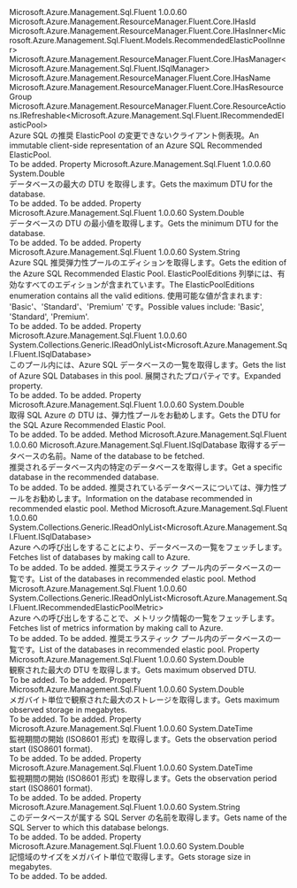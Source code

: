 <Type Name="IRecommendedElasticPool" FullName="Microsoft.Azure.Management.Sql.Fluent.IRecommendedElasticPool">
  <TypeSignature Language="C#" Value="public interface IRecommendedElasticPool : Microsoft.Azure.Management.ResourceManager.Fluent.Core.IHasId, Microsoft.Azure.Management.ResourceManager.Fluent.Core.IHasInner&lt;Microsoft.Azure.Management.Sql.Fluent.Models.RecommendedElasticPoolInner&gt;, Microsoft.Azure.Management.ResourceManager.Fluent.Core.IHasManager&lt;Microsoft.Azure.Management.Sql.Fluent.ISqlManager&gt;, Microsoft.Azure.Management.ResourceManager.Fluent.Core.IHasName, Microsoft.Azure.Management.ResourceManager.Fluent.Core.IHasResourceGroup, Microsoft.Azure.Management.ResourceManager.Fluent.Core.ResourceActions.IRefreshable&lt;Microsoft.Azure.Management.Sql.Fluent.IRecommendedElasticPool&gt;" />
  <TypeSignature Language="ILAsm" Value=".class public interface auto ansi abstract IRecommendedElasticPool implements class Microsoft.Azure.Management.ResourceManager.Fluent.Core.IHasId, class Microsoft.Azure.Management.ResourceManager.Fluent.Core.IHasInner`1&lt;class Microsoft.Azure.Management.Sql.Fluent.Models.RecommendedElasticPoolInner&gt;, class Microsoft.Azure.Management.ResourceManager.Fluent.Core.IHasManager`1&lt;class Microsoft.Azure.Management.Sql.Fluent.ISqlManager&gt;, class Microsoft.Azure.Management.ResourceManager.Fluent.Core.IHasName, class Microsoft.Azure.Management.ResourceManager.Fluent.Core.IHasResourceGroup, class Microsoft.Azure.Management.ResourceManager.Fluent.Core.ResourceActions.IRefreshable`1&lt;class Microsoft.Azure.Management.Sql.Fluent.IRecommendedElasticPool&gt;" />
  <TypeSignature Language="DocId" Value="T:Microsoft.Azure.Management.Sql.Fluent.IRecommendedElasticPool" />
  <TypeSignature Language="VB.NET" Value="Public Interface IRecommendedElasticPool&#xA;Implements IHasId, IHasInner(Of RecommendedElasticPoolInner), IHasManager(Of ISqlManager), IHasName, IHasResourceGroup, IRefreshable(Of IRecommendedElasticPool)" />
  <TypeSignature Language="F#" Value="type IRecommendedElasticPool = interface&#xA;    interface IRefreshable&lt;IRecommendedElasticPool&gt;&#xA;    interface IHasInner&lt;RecommendedElasticPoolInner&gt;&#xA;    interface IHasResourceGroup&#xA;    interface IHasName&#xA;    interface IHasId&#xA;    interface IHasManager&lt;ISqlManager&gt;" />
  <AssemblyInfo>
    <AssemblyName>Microsoft.Azure.Management.Sql.Fluent</AssemblyName>
    <AssemblyVersion>1.0.0.60</AssemblyVersion>
  </AssemblyInfo>
  <Interfaces>
    <Interface>
      <InterfaceName>Microsoft.Azure.Management.ResourceManager.Fluent.Core.IHasId</InterfaceName>
    </Interface>
    <Interface>
      <InterfaceName>Microsoft.Azure.Management.ResourceManager.Fluent.Core.IHasInner&lt;Microsoft.Azure.Management.Sql.Fluent.Models.RecommendedElasticPoolInner&gt;</InterfaceName>
    </Interface>
    <Interface>
      <InterfaceName>Microsoft.Azure.Management.ResourceManager.Fluent.Core.IHasManager&lt;Microsoft.Azure.Management.Sql.Fluent.ISqlManager&gt;</InterfaceName>
    </Interface>
    <Interface>
      <InterfaceName>Microsoft.Azure.Management.ResourceManager.Fluent.Core.IHasName</InterfaceName>
    </Interface>
    <Interface>
      <InterfaceName>Microsoft.Azure.Management.ResourceManager.Fluent.Core.IHasResourceGroup</InterfaceName>
    </Interface>
    <Interface>
      <InterfaceName>Microsoft.Azure.Management.ResourceManager.Fluent.Core.ResourceActions.IRefreshable&lt;Microsoft.Azure.Management.Sql.Fluent.IRecommendedElasticPool&gt;</InterfaceName>
    </Interface>
  </Interfaces>
  <Docs>
    <summary>
            <span data-ttu-id="e1a93-101">Azure SQL の推奨 ElasticPool の変更できないクライアント側表現。</span><span class="sxs-lookup"><span data-stu-id="e1a93-101">An immutable client-side representation of an Azure SQL Recommended ElasticPool.</span></span>
            </summary>
    <remarks>To be added.</remarks>
  </Docs>
  <Members>
    <Member MemberName="DatabaseDtuMax">
      <MemberSignature Language="C#" Value="public double DatabaseDtuMax { get; }" />
      <MemberSignature Language="ILAsm" Value=".property instance float64 DatabaseDtuMax" />
      <MemberSignature Language="DocId" Value="P:Microsoft.Azure.Management.Sql.Fluent.IRecommendedElasticPool.DatabaseDtuMax" />
      <MemberSignature Language="VB.NET" Value="Public ReadOnly Property DatabaseDtuMax As Double" />
      <MemberSignature Language="F#" Value="member this.DatabaseDtuMax : double" Usage="Microsoft.Azure.Management.Sql.Fluent.IRecommendedElasticPool.DatabaseDtuMax" />
      <MemberType>Property</MemberType>
      <AssemblyInfo>
        <AssemblyName>Microsoft.Azure.Management.Sql.Fluent</AssemblyName>
        <AssemblyVersion>1.0.0.60</AssemblyVersion>
      </AssemblyInfo>
      <ReturnValue>
        <ReturnType>System.Double</ReturnType>
      </ReturnValue>
      <Docs>
        <summary>
            <span data-ttu-id="e1a93-102">データベースの最大の DTU を取得します。</span><span class="sxs-lookup"><span data-stu-id="e1a93-102">Gets the maximum DTU for the database.</span></span>
            </summary>
        <value>To be added.</value>
        <remarks>To be added.</remarks>
      </Docs>
    </Member>
    <Member MemberName="DatabaseDtuMin">
      <MemberSignature Language="C#" Value="public double DatabaseDtuMin { get; }" />
      <MemberSignature Language="ILAsm" Value=".property instance float64 DatabaseDtuMin" />
      <MemberSignature Language="DocId" Value="P:Microsoft.Azure.Management.Sql.Fluent.IRecommendedElasticPool.DatabaseDtuMin" />
      <MemberSignature Language="VB.NET" Value="Public ReadOnly Property DatabaseDtuMin As Double" />
      <MemberSignature Language="F#" Value="member this.DatabaseDtuMin : double" Usage="Microsoft.Azure.Management.Sql.Fluent.IRecommendedElasticPool.DatabaseDtuMin" />
      <MemberType>Property</MemberType>
      <AssemblyInfo>
        <AssemblyName>Microsoft.Azure.Management.Sql.Fluent</AssemblyName>
        <AssemblyVersion>1.0.0.60</AssemblyVersion>
      </AssemblyInfo>
      <ReturnValue>
        <ReturnType>System.Double</ReturnType>
      </ReturnValue>
      <Docs>
        <summary>
            <span data-ttu-id="e1a93-103">データベースの DTU の最小値を取得します。</span><span class="sxs-lookup"><span data-stu-id="e1a93-103">Gets the minimum DTU for the database.</span></span>
            </summary>
        <value>To be added.</value>
        <remarks>To be added.</remarks>
      </Docs>
    </Member>
    <Member MemberName="DatabaseEdition">
      <MemberSignature Language="C#" Value="public string DatabaseEdition { get; }" />
      <MemberSignature Language="ILAsm" Value=".property instance string DatabaseEdition" />
      <MemberSignature Language="DocId" Value="P:Microsoft.Azure.Management.Sql.Fluent.IRecommendedElasticPool.DatabaseEdition" />
      <MemberSignature Language="VB.NET" Value="Public ReadOnly Property DatabaseEdition As String" />
      <MemberSignature Language="F#" Value="member this.DatabaseEdition : string" Usage="Microsoft.Azure.Management.Sql.Fluent.IRecommendedElasticPool.DatabaseEdition" />
      <MemberType>Property</MemberType>
      <AssemblyInfo>
        <AssemblyName>Microsoft.Azure.Management.Sql.Fluent</AssemblyName>
        <AssemblyVersion>1.0.0.60</AssemblyVersion>
      </AssemblyInfo>
      <ReturnValue>
        <ReturnType>System.String</ReturnType>
      </ReturnValue>
      <Docs>
        <summary>
            <span data-ttu-id="e1a93-104">Azure SQL 推奨弾力性プールのエディションを取得します。</span><span class="sxs-lookup"><span data-stu-id="e1a93-104">Gets the edition of the Azure SQL Recommended Elastic Pool.</span></span> <span data-ttu-id="e1a93-105">ElasticPoolEditions 列挙には、有効なすべてのエディションが含まれています。</span><span class="sxs-lookup"><span data-stu-id="e1a93-105">The ElasticPoolEditions enumeration contains all the valid editions.</span></span>
            <span data-ttu-id="e1a93-106">使用可能な値が含まれます: 'Basic'、'Standard'、'Premium' です。</span><span class="sxs-lookup"><span data-stu-id="e1a93-106">Possible values include: 'Basic', 'Standard', 'Premium'.</span></span>
            </summary>
        <value>To be added.</value>
        <remarks>To be added.</remarks>
      </Docs>
    </Member>
    <Member MemberName="Databases">
      <MemberSignature Language="C#" Value="public System.Collections.Generic.IReadOnlyList&lt;Microsoft.Azure.Management.Sql.Fluent.ISqlDatabase&gt; Databases { get; }" />
      <MemberSignature Language="ILAsm" Value=".property instance class System.Collections.Generic.IReadOnlyList`1&lt;class Microsoft.Azure.Management.Sql.Fluent.ISqlDatabase&gt; Databases" />
      <MemberSignature Language="DocId" Value="P:Microsoft.Azure.Management.Sql.Fluent.IRecommendedElasticPool.Databases" />
      <MemberSignature Language="VB.NET" Value="Public ReadOnly Property Databases As IReadOnlyList(Of ISqlDatabase)" />
      <MemberSignature Language="F#" Value="member this.Databases : System.Collections.Generic.IReadOnlyList&lt;Microsoft.Azure.Management.Sql.Fluent.ISqlDatabase&gt;" Usage="Microsoft.Azure.Management.Sql.Fluent.IRecommendedElasticPool.Databases" />
      <MemberType>Property</MemberType>
      <AssemblyInfo>
        <AssemblyName>Microsoft.Azure.Management.Sql.Fluent</AssemblyName>
        <AssemblyVersion>1.0.0.60</AssemblyVersion>
      </AssemblyInfo>
      <ReturnValue>
        <ReturnType>System.Collections.Generic.IReadOnlyList&lt;Microsoft.Azure.Management.Sql.Fluent.ISqlDatabase&gt;</ReturnType>
      </ReturnValue>
      <Docs>
        <summary>
            <span data-ttu-id="e1a93-107">このプール内には、Azure SQL データベースの一覧を取得します。</span><span class="sxs-lookup"><span data-stu-id="e1a93-107">Gets the list of Azure SQL Databases in this pool.</span></span> <span data-ttu-id="e1a93-108">展開されたプロパティです。</span><span class="sxs-lookup"><span data-stu-id="e1a93-108">Expanded property.</span></span>
            </summary>
        <value>To be added.</value>
        <remarks>To be added.</remarks>
      </Docs>
    </Member>
    <Member MemberName="Dtu">
      <MemberSignature Language="C#" Value="public double Dtu { get; }" />
      <MemberSignature Language="ILAsm" Value=".property instance float64 Dtu" />
      <MemberSignature Language="DocId" Value="P:Microsoft.Azure.Management.Sql.Fluent.IRecommendedElasticPool.Dtu" />
      <MemberSignature Language="VB.NET" Value="Public ReadOnly Property Dtu As Double" />
      <MemberSignature Language="F#" Value="member this.Dtu : double" Usage="Microsoft.Azure.Management.Sql.Fluent.IRecommendedElasticPool.Dtu" />
      <MemberType>Property</MemberType>
      <AssemblyInfo>
        <AssemblyName>Microsoft.Azure.Management.Sql.Fluent</AssemblyName>
        <AssemblyVersion>1.0.0.60</AssemblyVersion>
      </AssemblyInfo>
      <ReturnValue>
        <ReturnType>System.Double</ReturnType>
      </ReturnValue>
      <Docs>
        <summary>
            <span data-ttu-id="e1a93-109">取得 SQL Azure の DTU は、弾力性プールをお勧めします。</span><span class="sxs-lookup"><span data-stu-id="e1a93-109">Gets the DTU for the SQL Azure Recommended Elastic Pool.</span></span>
            </summary>
        <value>To be added.</value>
        <remarks>To be added.</remarks>
      </Docs>
    </Member>
    <Member MemberName="GetDatabase">
      <MemberSignature Language="C#" Value="public Microsoft.Azure.Management.Sql.Fluent.ISqlDatabase GetDatabase (string databaseName);" />
      <MemberSignature Language="ILAsm" Value=".method public hidebysig newslot virtual instance class Microsoft.Azure.Management.Sql.Fluent.ISqlDatabase GetDatabase(string databaseName) cil managed" />
      <MemberSignature Language="DocId" Value="M:Microsoft.Azure.Management.Sql.Fluent.IRecommendedElasticPool.GetDatabase(System.String)" />
      <MemberSignature Language="VB.NET" Value="Public Function GetDatabase (databaseName As String) As ISqlDatabase" />
      <MemberSignature Language="F#" Value="abstract member GetDatabase : string -&gt; Microsoft.Azure.Management.Sql.Fluent.ISqlDatabase" Usage="iRecommendedElasticPool.GetDatabase databaseName" />
      <MemberType>Method</MemberType>
      <AssemblyInfo>
        <AssemblyName>Microsoft.Azure.Management.Sql.Fluent</AssemblyName>
        <AssemblyVersion>1.0.0.60</AssemblyVersion>
      </AssemblyInfo>
      <ReturnValue>
        <ReturnType>Microsoft.Azure.Management.Sql.Fluent.ISqlDatabase</ReturnType>
      </ReturnValue>
      <Parameters>
        <Parameter Name="databaseName" Type="System.String" />
      </Parameters>
      <Docs>
        <param name="databaseName"><span data-ttu-id="e1a93-110">取得するデータベースの名前。</span><span class="sxs-lookup"><span data-stu-id="e1a93-110">Name of the database to be fetched.</span></span></param>
        <summary>
            <span data-ttu-id="e1a93-111">推奨されるデータベース内の特定のデータベースを取得します。</span><span class="sxs-lookup"><span data-stu-id="e1a93-111">Get a specific database in the recommended database.</span></span>
            </summary>
        <returns>To be added.</returns>
        <remarks>To be added.</remarks>
        <return><span data-ttu-id="e1a93-112">推奨されているデータベースについては、弾力性プールをお勧めします。</span><span class="sxs-lookup"><span data-stu-id="e1a93-112">Information on the database recommended in recommended elastic pool.</span></span></return>
      </Docs>
    </Member>
    <Member MemberName="ListDatabases">
      <MemberSignature Language="C#" Value="public System.Collections.Generic.IReadOnlyList&lt;Microsoft.Azure.Management.Sql.Fluent.ISqlDatabase&gt; ListDatabases ();" />
      <MemberSignature Language="ILAsm" Value=".method public hidebysig newslot virtual instance class System.Collections.Generic.IReadOnlyList`1&lt;class Microsoft.Azure.Management.Sql.Fluent.ISqlDatabase&gt; ListDatabases() cil managed" />
      <MemberSignature Language="DocId" Value="M:Microsoft.Azure.Management.Sql.Fluent.IRecommendedElasticPool.ListDatabases" />
      <MemberSignature Language="VB.NET" Value="Public Function ListDatabases () As IReadOnlyList(Of ISqlDatabase)" />
      <MemberSignature Language="F#" Value="abstract member ListDatabases : unit -&gt; System.Collections.Generic.IReadOnlyList&lt;Microsoft.Azure.Management.Sql.Fluent.ISqlDatabase&gt;" Usage="iRecommendedElasticPool.ListDatabases " />
      <MemberType>Method</MemberType>
      <AssemblyInfo>
        <AssemblyName>Microsoft.Azure.Management.Sql.Fluent</AssemblyName>
        <AssemblyVersion>1.0.0.60</AssemblyVersion>
      </AssemblyInfo>
      <ReturnValue>
        <ReturnType>System.Collections.Generic.IReadOnlyList&lt;Microsoft.Azure.Management.Sql.Fluent.ISqlDatabase&gt;</ReturnType>
      </ReturnValue>
      <Parameters />
      <Docs>
        <summary>
            <span data-ttu-id="e1a93-113">Azure への呼び出しをすることにより、データベースの一覧をフェッチします。</span><span class="sxs-lookup"><span data-stu-id="e1a93-113">Fetches list of databases by making call to Azure.</span></span>
            </summary>
        <returns>To be added.</returns>
        <remarks>To be added.</remarks>
        <return><span data-ttu-id="e1a93-114">推奨エラスティック プール内のデータベースの一覧です。</span><span class="sxs-lookup"><span data-stu-id="e1a93-114">List of the databases in recommended elastic pool.</span></span></return>
      </Docs>
    </Member>
    <Member MemberName="ListMetrics">
      <MemberSignature Language="C#" Value="public System.Collections.Generic.IReadOnlyList&lt;Microsoft.Azure.Management.Sql.Fluent.IRecommendedElasticPoolMetric&gt; ListMetrics ();" />
      <MemberSignature Language="ILAsm" Value=".method public hidebysig newslot virtual instance class System.Collections.Generic.IReadOnlyList`1&lt;class Microsoft.Azure.Management.Sql.Fluent.IRecommendedElasticPoolMetric&gt; ListMetrics() cil managed" />
      <MemberSignature Language="DocId" Value="M:Microsoft.Azure.Management.Sql.Fluent.IRecommendedElasticPool.ListMetrics" />
      <MemberSignature Language="VB.NET" Value="Public Function ListMetrics () As IReadOnlyList(Of IRecommendedElasticPoolMetric)" />
      <MemberSignature Language="F#" Value="abstract member ListMetrics : unit -&gt; System.Collections.Generic.IReadOnlyList&lt;Microsoft.Azure.Management.Sql.Fluent.IRecommendedElasticPoolMetric&gt;" Usage="iRecommendedElasticPool.ListMetrics " />
      <MemberType>Method</MemberType>
      <AssemblyInfo>
        <AssemblyName>Microsoft.Azure.Management.Sql.Fluent</AssemblyName>
        <AssemblyVersion>1.0.0.60</AssemblyVersion>
      </AssemblyInfo>
      <ReturnValue>
        <ReturnType>System.Collections.Generic.IReadOnlyList&lt;Microsoft.Azure.Management.Sql.Fluent.IRecommendedElasticPoolMetric&gt;</ReturnType>
      </ReturnValue>
      <Parameters />
      <Docs>
        <summary>
            <span data-ttu-id="e1a93-115">Azure への呼び出しをすることで、メトリック情報の一覧をフェッチします。</span><span class="sxs-lookup"><span data-stu-id="e1a93-115">Fetches list of metrics information by making call to Azure.</span></span>
            </summary>
        <returns>To be added.</returns>
        <remarks>To be added.</remarks>
        <return><span data-ttu-id="e1a93-116">推奨エラスティック プール内のデータベースの一覧です。</span><span class="sxs-lookup"><span data-stu-id="e1a93-116">List of the databases in recommended elastic pool.</span></span></return>
      </Docs>
    </Member>
    <Member MemberName="MaxObservedDtu">
      <MemberSignature Language="C#" Value="public double MaxObservedDtu { get; }" />
      <MemberSignature Language="ILAsm" Value=".property instance float64 MaxObservedDtu" />
      <MemberSignature Language="DocId" Value="P:Microsoft.Azure.Management.Sql.Fluent.IRecommendedElasticPool.MaxObservedDtu" />
      <MemberSignature Language="VB.NET" Value="Public ReadOnly Property MaxObservedDtu As Double" />
      <MemberSignature Language="F#" Value="member this.MaxObservedDtu : double" Usage="Microsoft.Azure.Management.Sql.Fluent.IRecommendedElasticPool.MaxObservedDtu" />
      <MemberType>Property</MemberType>
      <AssemblyInfo>
        <AssemblyName>Microsoft.Azure.Management.Sql.Fluent</AssemblyName>
        <AssemblyVersion>1.0.0.60</AssemblyVersion>
      </AssemblyInfo>
      <ReturnValue>
        <ReturnType>System.Double</ReturnType>
      </ReturnValue>
      <Docs>
        <summary>
            <span data-ttu-id="e1a93-117">観察された最大の DTU を取得します。</span><span class="sxs-lookup"><span data-stu-id="e1a93-117">Gets maximum observed DTU.</span></span>
            </summary>
        <value>To be added.</value>
        <remarks>To be added.</remarks>
      </Docs>
    </Member>
    <Member MemberName="MaxObservedStorageMB">
      <MemberSignature Language="C#" Value="public double MaxObservedStorageMB { get; }" />
      <MemberSignature Language="ILAsm" Value=".property instance float64 MaxObservedStorageMB" />
      <MemberSignature Language="DocId" Value="P:Microsoft.Azure.Management.Sql.Fluent.IRecommendedElasticPool.MaxObservedStorageMB" />
      <MemberSignature Language="VB.NET" Value="Public ReadOnly Property MaxObservedStorageMB As Double" />
      <MemberSignature Language="F#" Value="member this.MaxObservedStorageMB : double" Usage="Microsoft.Azure.Management.Sql.Fluent.IRecommendedElasticPool.MaxObservedStorageMB" />
      <MemberType>Property</MemberType>
      <AssemblyInfo>
        <AssemblyName>Microsoft.Azure.Management.Sql.Fluent</AssemblyName>
        <AssemblyVersion>1.0.0.60</AssemblyVersion>
      </AssemblyInfo>
      <ReturnValue>
        <ReturnType>System.Double</ReturnType>
      </ReturnValue>
      <Docs>
        <summary>
            <span data-ttu-id="e1a93-118">メガバイト単位で観察された最大のストレージを取得します。</span><span class="sxs-lookup"><span data-stu-id="e1a93-118">Gets maximum observed storage in megabytes.</span></span>
            </summary>
        <value>To be added.</value>
        <remarks>To be added.</remarks>
      </Docs>
    </Member>
    <Member MemberName="ObservationPeriodEnd">
      <MemberSignature Language="C#" Value="public DateTime ObservationPeriodEnd { get; }" />
      <MemberSignature Language="ILAsm" Value=".property instance valuetype System.DateTime ObservationPeriodEnd" />
      <MemberSignature Language="DocId" Value="P:Microsoft.Azure.Management.Sql.Fluent.IRecommendedElasticPool.ObservationPeriodEnd" />
      <MemberSignature Language="VB.NET" Value="Public ReadOnly Property ObservationPeriodEnd As DateTime" />
      <MemberSignature Language="F#" Value="member this.ObservationPeriodEnd : DateTime" Usage="Microsoft.Azure.Management.Sql.Fluent.IRecommendedElasticPool.ObservationPeriodEnd" />
      <MemberType>Property</MemberType>
      <AssemblyInfo>
        <AssemblyName>Microsoft.Azure.Management.Sql.Fluent</AssemblyName>
        <AssemblyVersion>1.0.0.60</AssemblyVersion>
      </AssemblyInfo>
      <ReturnValue>
        <ReturnType>System.DateTime</ReturnType>
      </ReturnValue>
      <Docs>
        <summary>
            <span data-ttu-id="e1a93-119">監視期間の開始 (ISO8601 形式) を取得します。</span><span class="sxs-lookup"><span data-stu-id="e1a93-119">Gets the observation period start (ISO8601 format).</span></span>
            </summary>
        <value>To be added.</value>
        <remarks>To be added.</remarks>
      </Docs>
    </Member>
    <Member MemberName="ObservationPeriodStart">
      <MemberSignature Language="C#" Value="public DateTime ObservationPeriodStart { get; }" />
      <MemberSignature Language="ILAsm" Value=".property instance valuetype System.DateTime ObservationPeriodStart" />
      <MemberSignature Language="DocId" Value="P:Microsoft.Azure.Management.Sql.Fluent.IRecommendedElasticPool.ObservationPeriodStart" />
      <MemberSignature Language="VB.NET" Value="Public ReadOnly Property ObservationPeriodStart As DateTime" />
      <MemberSignature Language="F#" Value="member this.ObservationPeriodStart : DateTime" Usage="Microsoft.Azure.Management.Sql.Fluent.IRecommendedElasticPool.ObservationPeriodStart" />
      <MemberType>Property</MemberType>
      <AssemblyInfo>
        <AssemblyName>Microsoft.Azure.Management.Sql.Fluent</AssemblyName>
        <AssemblyVersion>1.0.0.60</AssemblyVersion>
      </AssemblyInfo>
      <ReturnValue>
        <ReturnType>System.DateTime</ReturnType>
      </ReturnValue>
      <Docs>
        <summary>
            <span data-ttu-id="e1a93-120">監視期間の開始 (ISO8601 形式) を取得します。</span><span class="sxs-lookup"><span data-stu-id="e1a93-120">Gets the observation period start (ISO8601 format).</span></span>
            </summary>
        <value>To be added.</value>
        <remarks>To be added.</remarks>
      </Docs>
    </Member>
    <Member MemberName="SqlServerName">
      <MemberSignature Language="C#" Value="public string SqlServerName { get; }" />
      <MemberSignature Language="ILAsm" Value=".property instance string SqlServerName" />
      <MemberSignature Language="DocId" Value="P:Microsoft.Azure.Management.Sql.Fluent.IRecommendedElasticPool.SqlServerName" />
      <MemberSignature Language="VB.NET" Value="Public ReadOnly Property SqlServerName As String" />
      <MemberSignature Language="F#" Value="member this.SqlServerName : string" Usage="Microsoft.Azure.Management.Sql.Fluent.IRecommendedElasticPool.SqlServerName" />
      <MemberType>Property</MemberType>
      <AssemblyInfo>
        <AssemblyName>Microsoft.Azure.Management.Sql.Fluent</AssemblyName>
        <AssemblyVersion>1.0.0.60</AssemblyVersion>
      </AssemblyInfo>
      <ReturnValue>
        <ReturnType>System.String</ReturnType>
      </ReturnValue>
      <Docs>
        <summary>
            <span data-ttu-id="e1a93-121">このデータベースが属する SQL Server の名前を取得します。</span><span class="sxs-lookup"><span data-stu-id="e1a93-121">Gets name of the SQL Server to which this database belongs.</span></span>
            </summary>
        <value>To be added.</value>
        <remarks>To be added.</remarks>
      </Docs>
    </Member>
    <Member MemberName="StorageMB">
      <MemberSignature Language="C#" Value="public double StorageMB { get; }" />
      <MemberSignature Language="ILAsm" Value=".property instance float64 StorageMB" />
      <MemberSignature Language="DocId" Value="P:Microsoft.Azure.Management.Sql.Fluent.IRecommendedElasticPool.StorageMB" />
      <MemberSignature Language="VB.NET" Value="Public ReadOnly Property StorageMB As Double" />
      <MemberSignature Language="F#" Value="member this.StorageMB : double" Usage="Microsoft.Azure.Management.Sql.Fluent.IRecommendedElasticPool.StorageMB" />
      <MemberType>Property</MemberType>
      <AssemblyInfo>
        <AssemblyName>Microsoft.Azure.Management.Sql.Fluent</AssemblyName>
        <AssemblyVersion>1.0.0.60</AssemblyVersion>
      </AssemblyInfo>
      <ReturnValue>
        <ReturnType>System.Double</ReturnType>
      </ReturnValue>
      <Docs>
        <summary>
            <span data-ttu-id="e1a93-122">記憶域のサイズをメガバイト単位で取得します。</span><span class="sxs-lookup"><span data-stu-id="e1a93-122">Gets storage size in megabytes.</span></span>
            </summary>
        <value>To be added.</value>
        <remarks>To be added.</remarks>
      </Docs>
    </Member>
  </Members>
</Type>